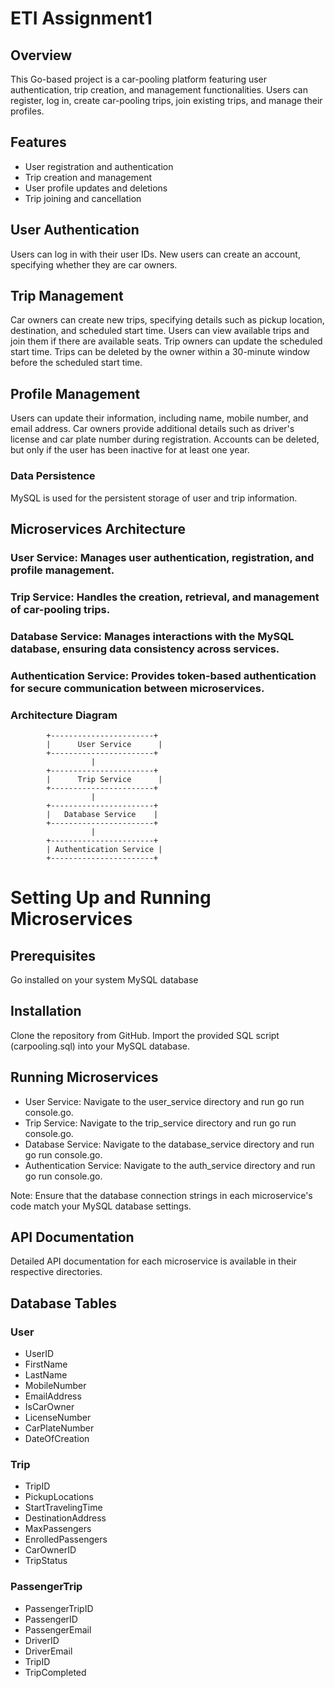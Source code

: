 # ETI Assignment1

## Overview

This Go-based project is a car-pooling platform featuring user authentication, trip creation, and management functionalities. Users can register, log in, create car-pooling trips, join existing trips, and manage their profiles.

## Features

* User registration and authentication
* Trip creation and management
* User profile updates and deletions
* Trip joining and cancellation

## User Authentication
Users can log in with their user IDs.
New users can create an account, specifying whether they are car owners.

## Trip Management
Car owners can create new trips, specifying details such as pickup location, destination, and scheduled start time.
Users can view available trips and join them if there are available seats.
Trip owners can update the scheduled start time.
Trips can be deleted by the owner within a 30-minute window before the scheduled start time.

## Profile Management
Users can update their information, including name, mobile number, and email address.
Car owners provide additional details such as driver's license and car plate number during registration.
Accounts can be deleted, but only if the user has been inactive for at least one year.

### Data Persistence

MySQL is used for the persistent storage of user and trip information.

## Microservices Architecture
### User Service: Manages user authentication, registration, and profile management.
### Trip Service: Handles the creation, retrieval, and management of car-pooling trips.
### Database Service: Manages interactions with the MySQL database, ensuring data consistency across services.
### Authentication Service: Provides token-based authentication for secure communication between microservices.

### Architecture Diagram

            +-----------------------+
            |      User Service      |
            +-----------------------+
                      |
            +-----------------------+
            |      Trip Service      |
            +-----------------------+
                      |
            +-----------------------+
            |   Database Service    |
            +-----------------------+
                      |
            +-----------------------+
            | Authentication Service |
            +-----------------------+

# Setting Up and Running Microservices

## Prerequisites
Go installed on your system
MySQL database

## Installation
Clone the repository from GitHub.
Import the provided SQL script (carpooling.sql) into your MySQL database.

## Running Microservices
* User Service: Navigate to the user_service directory and run go run console.go.
* Trip Service: Navigate to the trip_service directory and run go run console.go.
* Database Service: Navigate to the database_service directory and run go run console.go.
* Authentication Service: Navigate to the auth_service directory and run go run console.go.

Note: Ensure that the database connection strings in each microservice's code match your MySQL database settings.

## API Documentation
Detailed API documentation for each microservice is available in their respective directories.

## Database Tables
### User
* UserID
* FirstName
* LastName
* MobileNumber
* EmailAddress
* IsCarOwner
* LicenseNumber
* CarPlateNumber
* DateOfCreation

### Trip
* TripID
* PickupLocations
* StartTravelingTime
* DestinationAddress
* MaxPassengers
* EnrolledPassengers
* CarOwnerID
* TripStatus
 
### PassengerTrip
* PassengerTripID
* PassengerID
* PassengerEmail
* DriverID
* DriverEmail
* TripID
* TripCompleted
